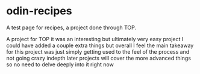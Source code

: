 # odin-recipes
A test page for recipes, a project done through TOP.

 A project for TOP it was an interesting but ultimately very easy project I could have added a couple extra things but overall I feel the main takeaway for this project was just simply getting used to the feel of the process and not going crazy indepth later projects will cover the more advanced things so no need to delve deeply into it right now
